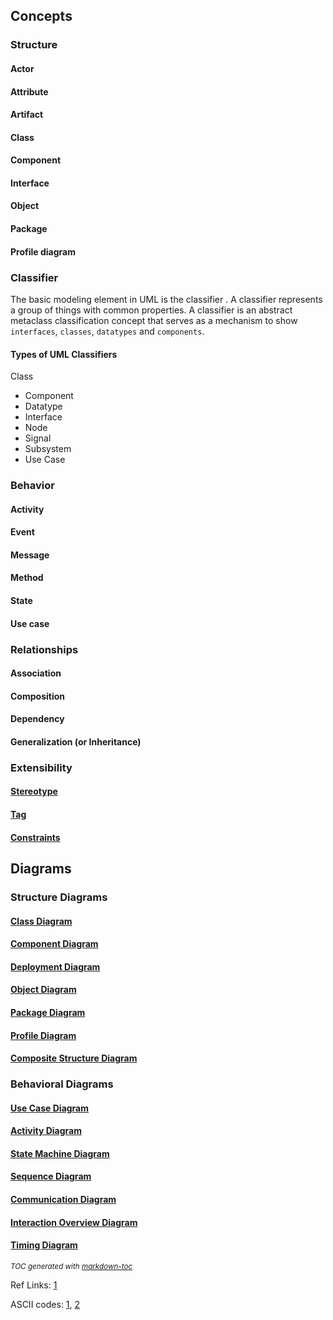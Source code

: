 ## Concepts
### Structure
#### Actor
#### Attribute
#### Artifact
#### Class
#### Component
#### Interface
#### Object
#### Package
#### Profile diagram

### Classifier
The basic modeling element in UML is the classifier . A classifier represents a group of things with common properties.
A classifier is an abstract metaclass classification concept that serves as a mechanism to show `interfaces`, `classes`, `datatypes` and `components`.

#### Types of UML Classifiers
Class
- Component
- Datatype
- Interface
- Node
- Signal
- Subsystem
- Use Case


### Behavior
#### Activity
#### Event
#### Message
#### Method
#### State
#### Use case

### Relationships

#### Association
#### Composition
#### Dependency
#### Generalization (or Inheritance)

### Extensibility

#### [Stereotype](Extensibility/#Stereotype)
#### [Tag](Extensibility/#Tag)
#### [Constraints](Extensibility/#Constraints)

## Diagrams
### Structure Diagrams
  #### [Class Diagram](StructureDiagrams/ClassDiagram)
  #### [Component Diagram](StructureDiagrams/ComponentDiagram/)
  #### [Deployment Diagram](StructureDiagrams/DeploymentDiagram)
  #### [Object Diagram](StructureDiagrams/ObjectDiagram)
  #### [Package Diagram](StructureDiagrams/PackageDiagram)
  #### [Profile Diagram](StructureDiagrams/ProfileDiagram)
  #### [Composite Structure Diagram](StructureDiagrams/CompositeStructureDiagram)
### Behavioral Diagrams
  #### [Use Case Diagram](BehavioralDiagrams/UseCaseDiagram)
  #### [Activity Diagram](BehavioralDiagrams/ActivityDiagram)
  #### [State Machine Diagram](BehavioralDiagrams/StateMachineDiagram)
  #### [Sequence Diagram](BehavioralDiagrams/SequenceDiagram)
  #### [Communication Diagram](BehavioralDiagrams/CommunicationDiagram) 
  #### [Interaction Overview Diagram](BehavioralDiagrams/InteractionOverviewDiagram) 
  #### [Timing Diagram](BehavioralDiagrams/TimingDiagram) 





<small><i>TOC generated with <a href='http://ecotrust-canada.github.io/markdown-toc/'>markdown-toc</a></i></small>



Ref Links:
	[1](https://www.uml-diagrams.org/)


ASCII codes:
	[1](https://www.alt-codes.net/), 
	[2](https://yaytext.com/)

